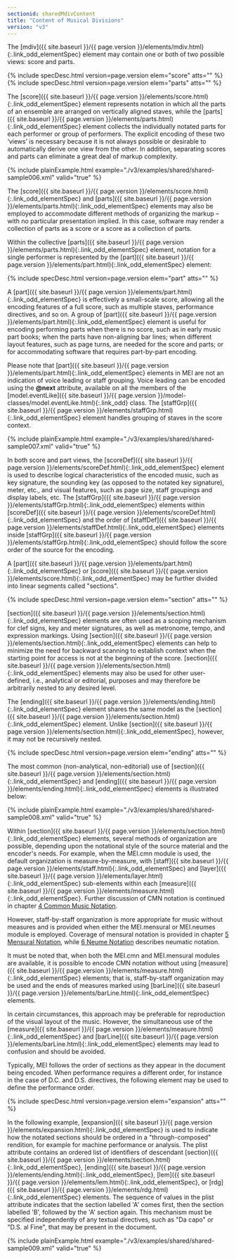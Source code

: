 ```yaml
---
sectionid: sharedMdivContent
title: "Content of Musical Divisions"
version: "v3"
---
```




The [mdiv]({{ site.baseurl }}/{{ page.version }}/elements/mdiv.html){:.link_odd_elementSpec} element may contain one or both of two possible views:
score and parts.



{% include specDesc.html version=page.version elem="score" atts="" %}
{% include specDesc.html version=page.version elem="parts" atts="" %}



The [score]({{ site.baseurl }}/{{ page.version }}/elements/score.html){:.link_odd_elementSpec} element represents notation in which all the parts of an
ensemble are arranged on vertically aligned staves, while the [parts]({{ site.baseurl }}/{{ page.version }}/elements/parts.html){:.link_odd_elementSpec}
element collects the individually notated parts for each performer or group of performers.
The explicit encoding of these two ‘views’ is necessary because it is
not always possible or desirable to automatically derive one view from the other.
In
addition, separating scores and parts can eliminate a great deal of markup complexity.

{% include plainExample.html example="./v3/examples/shared/shared-sample006.xml" valid="true" %}

The [score]({{ site.baseurl }}/{{ page.version }}/elements/score.html){:.link_odd_elementSpec} and [parts]({{ site.baseurl }}/{{ page.version }}/elements/parts.html){:.link_odd_elementSpec} elements may also be
employed to accommodate different methods of organizing the markup – with no particular
presentation implied. In this case, software may render a collection of parts as a
score
or a score as a collection of parts.

Within the collective [parts]({{ site.baseurl }}/{{ page.version }}/elements/parts.html){:.link_odd_elementSpec} element, notation for a single
performer is represented by the [part]({{ site.baseurl }}/{{ page.version }}/elements/part.html){:.link_odd_elementSpec} element:



{% include specDesc.html version=page.version elem="part" atts="" %}



A [part]({{ site.baseurl }}/{{ page.version }}/elements/part.html){:.link_odd_elementSpec} is effectively a small-scale score, allowing all the
encoding features of a full score, such as multiple staves, performance directives,
and so
on. A group of [part]({{ site.baseurl }}/{{ page.version }}/elements/part.html){:.link_odd_elementSpec} element is useful for encoding performing parts
when there is no score, such as in early music part books; when the parts have
non-aligning bar lines; when different layout features, such as page turns, are needed
for
the score and parts; or for accommodating software that requires part-by-part
encoding.

Please note that [part]({{ site.baseurl }}/{{ page.version }}/elements/part.html){:.link_odd_elementSpec} elements in MEI are not an indication of
voice leading or staff grouping. Voice leading can be encoded using the **@next**
attribute, available on all the members of the [model.eventLike]({{ site.baseurl }}/{{ page.version }}/model-classes/model.eventLike.html){:.link_odd}
class. The [staffGrp]({{ site.baseurl }}/{{ page.version }}/elements/staffGrp.html){:.link_odd_elementSpec} element handles grouping of staves in the score
context.

{% include plainExample.html example="./v3/examples/shared/shared-sample007.xml" valid="true" %}

In both score and part views, the [scoreDef]({{ site.baseurl }}/{{ page.version }}/elements/scoreDef.html){:.link_odd_elementSpec} element is used to
describe logical characteristics of the encoded music, such as key signature, the
sounding
key (as opposed to the notated key signature), meter, etc., and visual features, such
as
page size, staff groupings and display labels, etc. The [staffGrp]({{ site.baseurl }}/{{ page.version }}/elements/staffGrp.html){:.link_odd_elementSpec}
elements within [scoreDef]({{ site.baseurl }}/{{ page.version }}/elements/scoreDef.html){:.link_odd_elementSpec} and the order of [staffDef]({{ site.baseurl }}/{{ page.version }}/elements/staffDef.html){:.link_odd_elementSpec} elements inside [staffGrp]({{ site.baseurl }}/{{ page.version }}/elements/staffGrp.html){:.link_odd_elementSpec} should follow the score
order of the source for the encoding.

A [part]({{ site.baseurl }}/{{ page.version }}/elements/part.html){:.link_odd_elementSpec} or [score]({{ site.baseurl }}/{{ page.version }}/elements/score.html){:.link_odd_elementSpec} may be further divided into
linear segments called "sections".



{% include specDesc.html version=page.version elem="section" atts="" %}



[section]({{ site.baseurl }}/{{ page.version }}/elements/section.html){:.link_odd_elementSpec} elements are often used as a scoping mechanism for clef
signs, key and meter signatures, as well as metronome, tempo, and expression markings.
Using [section]({{ site.baseurl }}/{{ page.version }}/elements/section.html){:.link_odd_elementSpec} elements can help to minimize the need for backward
scanning to establish context when the starting point for access is not at the beginning
of the score. [section]({{ site.baseurl }}/{{ page.version }}/elements/section.html){:.link_odd_elementSpec} elements may also be used for other
user-defined, i.e., analytical or editorial, purposes and may therefore be arbitrarily
nested to any desired level.

The [ending]({{ site.baseurl }}/{{ page.version }}/elements/ending.html){:.link_odd_elementSpec} element shares the same model as the [section]({{ site.baseurl }}/{{ page.version }}/elements/section.html){:.link_odd_elementSpec} element. Unlike [section]({{ site.baseurl }}/{{ page.version }}/elements/section.html){:.link_odd_elementSpec}, however, it may not be
recursively nested.



{% include specDesc.html version=page.version elem="ending" atts="" %}



The most common (non-analytical, non-editorial) use of [section]({{ site.baseurl }}/{{ page.version }}/elements/section.html){:.link_odd_elementSpec} and
[ending]({{ site.baseurl }}/{{ page.version }}/elements/ending.html){:.link_odd_elementSpec} elements is illustrated below:

{% include plainExample.html example="./v3/examples/shared/shared-sample008.xml" valid="true" %}

Within [section]({{ site.baseurl }}/{{ page.version }}/elements/section.html){:.link_odd_elementSpec} elements, several methods of organization are
possible, depending upon the notational style of the source material and the encoder's
needs. For example, when the MEI.cmn module is used, the default organization is
measure-by-measure, with [staff]({{ site.baseurl }}/{{ page.version }}/elements/staff.html){:.link_odd_elementSpec} and [layer]({{ site.baseurl }}/{{ page.version }}/elements/layer.html){:.link_odd_elementSpec}
sub-elements within each [measure]({{ site.baseurl }}/{{ page.version }}/elements/measure.html){:.link_odd_elementSpec}. Further discussion of CMN notation
is continued in chapter <a class="link_ptr" title="Common Music Notation" href="{{ site.baseurl }}/{{ page.version }}/guidelines/cmn.html">4 Common Music Notation</a>.

However, staff-by-staff organization is more appropriate for music without measures
and
is provided when either the MEI.mensural or MEI.neumes module is employed. Coverage
of
mensural notation is provided in chapter 
<a class="link_ptr" title="Mensural Notation" href="{{ site.baseurl }}/{{ page.version }}/guidelines/mensural.html">5 Mensural Notation</a>, while 
<a class="link_ptr" title="Neume Notation" href="{{ site.baseurl }}/{{ page.version }}/guidelines/neumes.html">6 Neume Notation</a> describes neumatic notation.

It must be noted that, when both the MEI.cmn and MEI.mensural modules are available,
it
is possible to encode CMN notation without using [measure]({{ site.baseurl }}/{{ page.version }}/elements/measure.html){:.link_odd_elementSpec} elements;
that is, staff-by-staff organization may be used and the ends of measures marked using
[barLine]({{ site.baseurl }}/{{ page.version }}/elements/barLine.html){:.link_odd_elementSpec} elements.


In certain circumstances, this approach may be preferable for reproduction of the
visual
layout of the music. However, the simultaneous use of the [measure]({{ site.baseurl }}/{{ page.version }}/elements/measure.html){:.link_odd_elementSpec}
and [barLine]({{ site.baseurl }}/{{ page.version }}/elements/barLine.html){:.link_odd_elementSpec} elements may lead to confusion and should be
avoided.

Typically, MEI follows the order of sections as they appear in the document being
encoded. When performance requires a different order, for instance in the case of
D.C. and
D.S. directives, the following element may be used to define the performance order.



{% include specDesc.html version=page.version elem="expansion" atts="" %}



In the following example, [expansion]({{ site.baseurl }}/{{ page.version }}/elements/expansion.html){:.link_odd_elementSpec} is used to indicate how the
notated sections should be ordered in a "through-composed" rendition, for example
for
machine performance or analysis. The plist attribute contains an ordered list of
identifiers of descendant [section]({{ site.baseurl }}/{{ page.version }}/elements/section.html){:.link_odd_elementSpec}, [ending]({{ site.baseurl }}/{{ page.version }}/elements/ending.html){:.link_odd_elementSpec}, [lem]({{ site.baseurl }}/{{ page.version }}/elements/lem.html){:.link_odd_elementSpec}, or [rdg]({{ site.baseurl }}/{{ page.version }}/elements/rdg.html){:.link_odd_elementSpec} elements. The sequence of values in
the plist attribute indicates that the section labelled 'A' comes first, then the
section
labelled 'B', followed by the 'A' section again. This mechanism must be specified
independently of any textual directives, such as "Da capo" or "D.S. al Fine", that
may be
present in the document.

{% include plainExample.html example="./v3/examples/shared/shared-sample009.xml" valid="true" %}

